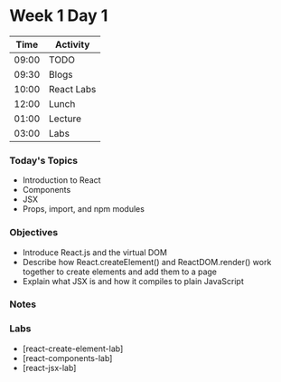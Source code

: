 # Week 1 Day 1

| Time | Activity |
| --- | --- |
09:00 | TODO
09:30 | Blogs
10:00 | React Labs
12:00 | Lunch
01:00 | Lecture
03:00 | Labs

### Today's Topics
+ Introduction to React
+ Components
+ JSX
+ Props, import, and npm modules

### Objectives

- Introduce React.js and the virtual DOM
- Describe how React.createElement() and ReactDOM.render() work together to create elements and add them to a page
- Explain what JSX is and how it compiles to plain JavaScript

### Notes


### Labs
- [react-create-element-lab]
- [react-components-lab]
- [react-jsx-lab]
